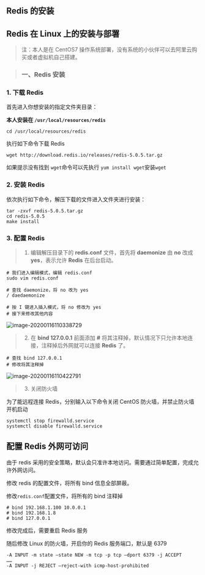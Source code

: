 ## Redis 的安装

## Redis 在 Linux 上的安装与部署

> 注：本人是在 CentOS7 操作系统部署，没有系统的小伙伴可以去阿里云购买或者虚拟机自己搭建。

> ### 一、Redis 安装

### 1. 下载 Redis

首先进入你想安装的指定文件夹目录：

**本人安装在 `/usr/local/resources/redis`**

```
cd /usr/local/resources/redis
```



执行如下命令下载 Redis

```
wget http://download.redis.io/releases/redis-5.0.5.tar.gz
```

如果提示没有找到 `wget`命令可以先执行 `yum install wget`安装`wget`



### 2. 安装 Redis

依次执行如下命令，解压下载的文件进入文件夹进行安装：

```
tar -zxvf redis-5.0.5.tar.gz
cd redis-5.0.5
make install
```



### 3. 配置 Redis

> 1. 编辑解压目录下的 **redis.conf** 文件，首先将 **daemonize** 由 **no** 改成 **yes**，表示允许 **Redis** 在后台启动。

```
# 我们进入编辑模式，编辑 redis.conf
sudo vim redis.conf

# 查找 daemonize，将 no 改为 yes
/ daedaemonize

# 按 I 键进入插入模式，将 no 修改为 yes
# 接下来修改其他内容
```

![image-20200116110338729](/Users/kennymoon/Library/Application%20Support/typora-user-images/image-20200116110338729.png)



> 2. 在 **bind 127.0.0.1** 前面添加 **#** 将其注释掉，默认情况下只允许本地连接，注释掉后外网就可以连接 **Redis** 了。

```
# 查找 bind 127.0.0.1
# 修改将其注释掉
```

![image-20200116110422791](/Users/kennymoon/Library/Application%20Support/typora-user-images/image-20200116110422791.png)



> 3. 关闭防火墙

为了能远程连接 Redis，分别输入以下命令关闭 CentOS 防火墙，并禁止防火墙开机启动

```
systemctl stop firewalld.service
systemctl disable firewalld.service
```



## 配置 Redis 外网可访问

由于 redis 采用的安全策略，默认会只准许本地访问。需要通过简单配置，完成允许外网访问。

修改 redis 的配置文件，将所有 bind 信息全部屏蔽。

修改`redis.conf`配置文件，将所有的 bind 注释掉

```
# bind 192.168.1.100 10.0.0.1 
# bind 192.168.1.8 
# bind 127.0.0.1
```

修改完成后，需要重启 Redis 服务

随后修改 Linux 的防火墙，开启你的 Redis 服务端口，默认是 6379

```
-A INPUT -m state –state NEW -m tcp -p tcp –dport 6379 -j ACCEPT 
…… 
-A INPUT -j REJECT –reject-with icmp-host-prohibited
```



